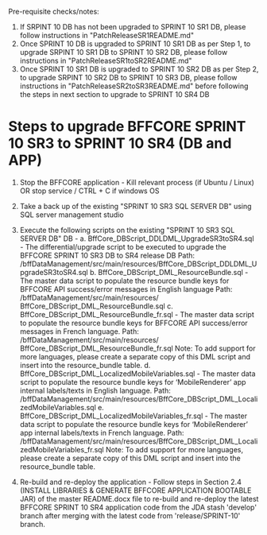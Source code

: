 Pre-requisite checks/notes: 
1. If SRPINT 10 DB has not been upgraded to SPRINT 10 SR1 DB, please follow instructions in "PatchReleaseSR1README.md"
2. Once SPRINT 10 DB is upgraded to SPRINT 10 SR1 DB as per Step 1, to upgrade SRPINT 10 SR1 DB to SPRINT 10 SR2 DB, please follow instructions in "PatchReleaseSR1toSR2README.md"
3. Once SPRINT 10 SR1 DB is upgraded to SPRINT 10 SR2 DB as per Step 2, to upgrade SRPINT 10 SR2 DB to SPRINT 10 SR3 DB, please follow instructions in "PatchReleaseSR2toSR3README.md" before following the steps in next section to upgrade to SPRINT 10 SR4 DB

Steps to upgrade BFFCORE SPRINT 10 SR3 to SPRINT 10 SR4 (DB and APP)
====================================================================
1. Stop the BFFCORE application - Kill relevant process (if Ubuntu / Linux) OR stop service / CTRL + C if windows OS
2. Take a back up of the existing "SPRINT 10 SR3 SQL SERVER DB" using SQL server management studio
3. Execute the following scripts on the existing "SPRINT 10 SR3 SQL SERVER DB" DB -
	a. BffCore_DBScript_DDLDML_UpgradeSR3toSR4.sql - The differential/upgrade script to be executed to upgrade the BFFCORE SPRINT 10 SR3 DB to SR4 release DB
	Path: <PROJECT ROOT>/bffDataManagement/src/main/resources/BffCore_DBScript_DDLDML_UpgradeSR3toSR4.sql
	b.	BffCore_DBScript_DML_ResourceBundle.sql - The master data script to populate the resource bundle keys for BFFCORE API success/error messages in English language
	Path: <PROJECT ROOT>/bffDataManagement/src/main/resources/ BffCore_DBScript_DML_ResourceBundle.sql
	c.	BffCore_DBScript_DML_ResourceBundle_fr.sql - The master data script to populate the resource bundle keys for BFFCORE API success/error messages in French language.
	Path: <PROJECT ROOT>/bffDataManagement/src/main/resources/ BffCore_DBScript_DML_ResourceBundle_fr.sql
	Note: To add support for more languages, please create a separate copy of this DML script and insert into the resource_bundle table.
	d. BffCore_DBScript_DML_LocalizedMobileVariables.sql - The master data script to populate the resource bundle keys for ‘MobileRenderer’ app internal labels/texts in English language.
	Path: <PROJECT ROOT>/bffDataManagement/src/main/resources/BffCore_DBScript_DML_LocalizedMobileVariables.sql
	e. BffCore_DBScript_DML_LocalizedMobileVariables_fr.sql - The master data script to populate the resource bundle keys for ‘MobileRenderer’ app internal labels/texts in French language.
	Path: <PROJECT ROOT>/bffDataManagement/src/main/resources/BffCore_DBScript_DML_LocalizedMobileVariables_fr.sql
	Note: To add support for more languages, please create a separate copy of this DML script and insert into the resource_bundle table.

4. Re-build and re-deploy the application - Follow steps in Section 2.4 (INSTALL LIBRARIES & GENERATE BFFCORE APPLICATION BOOTABLE JAR) of the master README.docx file to re-build and re-deploy the latest BFFCORE SPRINT 10 SR4 application code from the JDA stash 'develop' branch after merging with the latest code from 'release/SPRINT-10' branch.